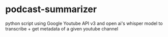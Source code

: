 # podcast-summarizer
 
python script using Google Youtube API v3 and open ai's whisper model to transcribe + get metadata of a given youtube channel
